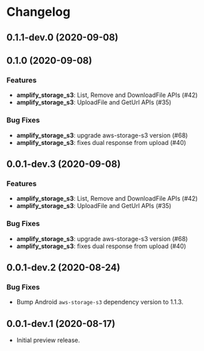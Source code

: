 # Changelog

## 0.1.1-dev.0 (2020-09-08)

## 0.1.0 (2020-09-08)

### Features

- **amplify_storage_s3**: List, Remove and DownloadFile APIs (#42)
- **amplify_storage_s3**: UploadFile and GetUrl  APIs (#35)

### Bug Fixes

- **amplify_storage_s3**: upgrade aws-storage-s3 version (#68)
- **amplify_storage_s3**: fixes dual response from upload (#40)

## 0.0.1-dev.3 (2020-09-08)

### Features

- **amplify_storage_s3**: List, Remove and DownloadFile APIs (#42)
- **amplify_storage_s3**: UploadFile and GetUrl  APIs (#35)

### Bug Fixes

- **amplify_storage_s3**: upgrade aws-storage-s3 version (#68)
- **amplify_storage_s3**: fixes dual response from upload (#40)

## 0.0.1-dev.2 (2020-08-24)

### Bug Fixes

* Bump Android `aws-storage-s3` dependency version to 1.1.3.

## 0.0.1-dev.1 (2020-08-17)

* Initial preview release.
